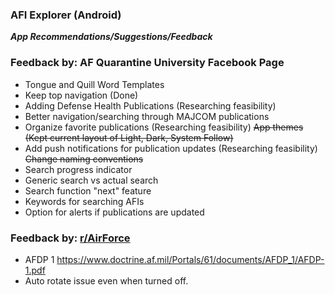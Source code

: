 ### AFI Explorer (Android) 
***App Recommendations/Suggestions/Feedback***

### Feedback by: AF Quarantine University Facebook Page
- Tongue and Quill Word Templates
- Keep top navigation (Done)
- Adding Defense Health Publications (Researching feasibility)
- Better navigation/searching through MAJCOM publications
- Organize favorite publications (Researching feasibility)
~~App themes (Kept current layout of Light, Dark, System Follow)~~
- Add push notifications for publication updates (Researching feasibility)
~~Change naming conventions~~
- Search progress indicator
- Generic search vs actual search
- Search function "next" feature
- Keywords for searching AFIs
- Option for alerts if publications are updated

### Feedback by: [r/AirForce](https://www.reddit.com/r/AirForce?utm_medium=android_app&utm_source=share)
- AFDP 1 https://www.doctrine.af.mil/Portals/61/documents/AFDP_1/AFDP-1.pdf
- Auto rotate issue even when turned off.
